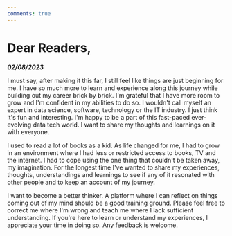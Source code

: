```yaml
---
comments: true
---
```


# Dear Readers,
***02/08/2023***

<p class="initial-letter">
<span>I</span> must say, after making it this far, I still feel like things are just beginning for me. I have so much more to learn and experience along this journey while building out my career brick by brick. I'm grateful that I have more room to grow and I'm confident in my abilities to do so. I wouldn't call myself an expert in data science, software, technology or the IT industry. I just think it's fun and interesting. I'm happy to be a part of this fast-paced ever-evolving data tech world. I want to share my thoughts and learnings on it with everyone. </p>

<p> I used to read a lot of books as a kid. As life changed for me, I had to grow in an environment where I had less or restricted access to books, TV and the internet. I had to cope using the one thing that couldn't be taken away, my imagination. For the longest time I've wanted to share my experiences, thoughts, understandings and learnings to see if any of it resonated with other people and to keep an account of my journey. </p>

<p> I want to become a better thinker. A platform where I can reflect on things coming out of my mind should be a good training ground. Please feel free to correct me where I'm wrong and teach me where I lack sufficient understanding. If you're here to learn or understand my experiences, I appreciate your time in doing so. Any feedback is welcome.  </p>
